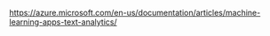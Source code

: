 <!-- 
NavPath: Text Analytics
LinkLabel: Oveview
Url: text-analytics/documentation
Weight: 100
-->
https://azure.microsoft.com/en-us/documentation/articles/machine-learning-apps-text-analytics/
